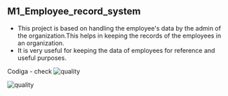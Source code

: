 ## M1_Employee_record_system
* This project is based on handling the employee's data by the admin of the organization.This helps in keeping the records of the employees in an organization.
* It is very useful for keeping the data of employees for reference and useful purposes.

Codiga - check
![quality](https://api.codiga.io/project/34792/score/svg)


![quality](https://api.codiga.io/project/34792/status/svg)
